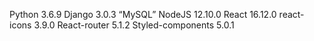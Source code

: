 Python 3.6.9
Django 3.0.3
“MySQL”
NodeJS 12.10.0
React 16.12.0
react-icons 3.9.0
React-router 5.1.2
Styled-components 5.0.1

